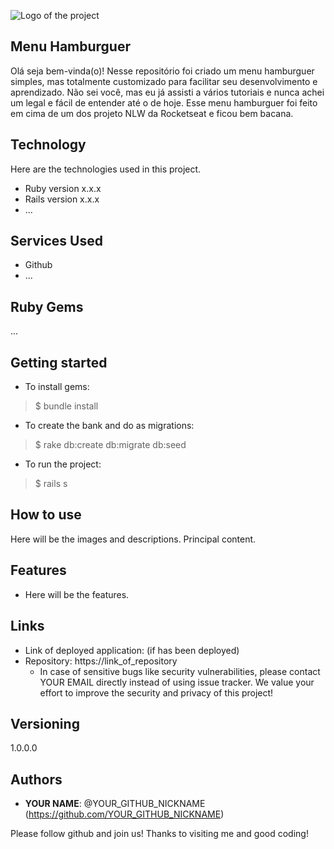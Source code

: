 ![Logo of the project](http://logo_link)
 
## Menu Hamburguer
 
Olá seja bem-vinda(o)!
Nesse repositório foi criado um menu hamburguer simples, mas totalmente customizado para facilitar seu desenvolvimento e aprendizado. 
Não sei você, mas eu já assisti a vários tutoriais e nunca achei um legal e fácil de entender até o de hoje. 
Esse menu hamburguer foi feito em cima de um dos projeto NLW da Rocketseat e ficou bem bacana.  
 
## Technology 
 
Here are the technologies used in this project.
 
* Ruby version  x.x.x
* Rails version x.x.x
* ...
 
 
## Services Used
 
* Github
* ...
 
 
## Ruby Gems
...
 
## Getting started
 
* To install gems:
>    $ bundle install
* To create the bank and do as migrations:
>    $ rake db:create db:migrate db:seed
* To run the project:
>    $ rails s
 
## How to use
 
Here will be the images and descriptions. Principal content.
 
 
## Features
 
  - Here will be the features.
 
 
## Links
 
  - Link of deployed application: (if has been deployed)
  - Repository: https://link_of_repository
    - In case of sensitive bugs like security vulnerabilities, please contact
      YOUR EMAIL directly instead of using issue tracker. We value your effort
      to improve the security and privacy of this project!
 
 
## Versioning
 
1.0.0.0
 
 
## Authors
 
* **YOUR NAME**: @YOUR_GITHUB_NICKNAME (https://github.com/YOUR_GITHUB_NICKNAME)
 
 
Please follow github and join us!
Thanks to visiting me and good coding!
